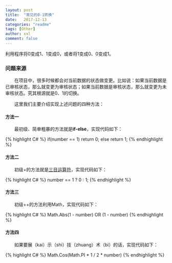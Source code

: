 ```yaml
---
layout: post
title:  "常见的0-1转换"
date:   2017-12-13
categories: "readme"
tags: [Other]
author: xxl
comment: false
---
```

利用程序将0变成1、1变成0，或者将1变成0、0变成1。

### 问题来源
<p style="text-indent: 2em">在项目中，很多时候都会对当前数据的状态做变更。比如说：如果当前数据是已审核状态，那么就变更为审核状态；如果当前数据是审核状态，那么就变更为未审核状态。究其根源就是0、1的切换。</p>
<p style="text-indent: 2em">这里我们主要介绍实现上述问题的四种方法：</p>

#### 方法一
<p style="text-indent: 2em">最初级、简单粗暴的方法就是<span style="font-weight:bold">if-else</span>，实现代码如下：</p>
{% highlight C# %}
if(number == 1) return 0;
else return 1;
{% endhighlight %}

#### 方法二
<p style="text-indent: 2em">初级+的方法就是<a href="https://baike.baidu.com/item/%E4%B8%89%E7%9B%AE%E8%BF%90%E7%AE%97%E7%AC%A6/6434591?fr=aladdin" target="_blank">三目运算符</a>，实现代码如下：</p>
{% highlight C# %}
number == 1 ? 0 : 1;
{% endhighlight %}

#### 方法三
<p style="text-indent: 2em">初级++的方法利用Math，实现代码如下：</p>
{% highlight C# %}
Math.Abs(1 - number) OR (1 - number)
{% endhighlight %}

#### 方法四
<p style="text-indent: 2em">如果要展（kai）示（shi）技（zhuang）术（bi）的话，实现代码如下：</p>
{% highlight C# %}
Math.Cos(Math.PI * 1 / 2 * number)
{% endhighlight %}